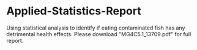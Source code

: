 # Applied-Statistics-Report
Using statistical analysis to identify if eating contaminated fish has any detrimental health effects. Please download "MG4C5.1_13709.pdf" for full report.
